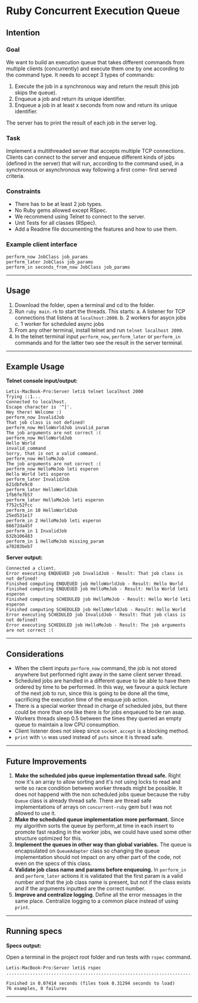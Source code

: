# Ruby Concurrent Execution Queue

## Intention

### Goal

We want to build an execution queue that takes different commands from multiple clients (concurrently) and execute them one by one according to the command type. It needs to accept 3 types of commands:
1. Execute the job in a synchronous way and return the result (this job skips the queue).
2. Enqueue a job and return its unique identifier.
3. Enqueue a job in at least x seconds from now and return its unique identifier.

The server has to print the result of each job in the server log.

### Task

Implement a multithreaded server that accepts multiple TCP connections. Clients can connect to the server and enqueue different kinds of jobs (defined in the server) that will run, according to the command used, in a synchronous or asynchronous way following a first come- first served criteria.

### Constraints

* There has to be at least 2 job types.
* No Ruby gems allowed except RSpec.
* We recommend using Telnet to connect to the server.
* Unit Tests for all classes (RSpec).
* Add a Readme file documenting the features and how to use them.

### Example client interface

```
perform_now JobClass job_params
perform_later JobClass job_params
perform_in seconds_from_now JobClass job_params
```

---

## Usage

1. Download the folder, open a terminal and cd to the folder.
2. Run `ruby main.rb` to start the threads. This starts:
  a. A listener for TCP connections that listens at `localhost:2000`.
  b. 2 workers for asycn jobs
  c. 1 worker for scheduled async jobs
3. From any other terminal, install telnet and run `telnet localhost 2000`.
4. In the telnet terminal input `perform_now`, `perform_later` or `perform_in` commands and for the latter two see the result in the server terminal.

---

## Example Usage

**Telnet console input/output:**

```
Letis-MacBook-Pro:Server leti$ telnet localhost 2000
Trying ::1...
Connected to localhost.
Escape character is '^]'.
Hey there! Welcome :)
perform_now InvalidJob
That job class is not defined!
perform_now HelloWorldJob invalid_param
The job arguments are not correct :(
perform_now HelloWorldJob
Hello World
invalid_command
Sorry, that is not a valid command.
perform_now HelloMeJob
The job arguments are not correct :(
perform_now HelloMeJob leti esperon
Hello World leti esperon
perform_later InvalidJob
621dbfe9c0
perform_later HelloWorldJob
1fb6fe7b57
perform_later HelloMeJob leti esperon
f752c52fcc
perform_in 10 HelloWorldJob
25ed531e17
perform_in 2 HelloMeJob leti esperon
66672da45f
perform_in 1 InvalidJob
632b106483
perform_in 1 HelloMeJob missing_param
a70283beb7
```

**Server output:**

```
Connected a client.
Error executing ENQUEUED job InvalidJob - Result: That job class is not defined!
Finished computing ENQUEUED job HelloWorldJob - Result: Hello World
Finished computing ENQUEUED job HelloMeJob - Result: Hello World leti esperon
Finished computing SCHEDULED job HelloMeJob - Result: Hello World leti esperon
Finished computing SCHEDULED job HelloWorldJob - Result: Hello World
Error executing SCHEDULED job InvalidJob - Result: That job class is not defined!
Error executing SCHEDULED job HelloMeJob - Result: The job arguments are not correct :(
```

---

## Considerations
* When the client inputs `perform_now` command, the job is not stored anywhere but performed right away in the same client server thread.
* Scheduled jobs are handled in a different queue to be able to have them ordered by time to be performed. In this way, we favour a quick lecture of the next job to run, since this is going to be done all the time, sacrificing the execution time of the enquue job action.
* There is a special worker thread in charge of scheduled jobs, but there could be more than one like there is for jobs enqueued to be ran asap.
* Workers threads sleep 0.5 between the times they queried an empty queue to maintain a low CPU consumption.
* Client listener does not sleep since `socket.accept` is a blocking method.
* `print` with `\n` was used instead of `puts` since it is thread safe.

---

## Future Improvements

1. **Make the scheduled jobs queue implementation thread safe.** Right now it's an array to allow sorting and it's not using locks to read and write so race condition between worker threads might be possible.
It does not happend with the non scheduled jobs queue because the ruby `Queue` class is already thread safe. There are thread safe implementations of arrays on `concurrent-ruby` gem but I was not allowed to use it.
2. **Make the scheduled queue implementation more performant.** Since my algorithm sorts the queue by perform_at time in each insert to promote fast reading in the worker jobs, we could have used some other structure optimized for this.
3. **Implement the queues in other way than global variables.** The queue is encapsulated on `QueueAdapter` class so changing the queue implementation should not impact on any other part of the code, not even on the specs of this class.
4. **Validate job class name and params before enqueuing.** In `perform_in` and `perform_later` actions it is validated that the first param is a valid number and that the job class name is present, but not if the class exists and if the arguments inputted are the correct number.
5. **Improve and centralize logging**. Define all the error messages in the same place. Centralize logging to a common place instead of using `print`.

---

## Running specs

**Specs output:**

Open a terminal in the project root folder and run tests with `rspec` command.

```
Letis-MacBook-Pro:Server leti$ rspec
.............................................................................

Finished in 0.07414 seconds (files took 0.31294 seconds to load)
76 examples, 0 failures
```

---
